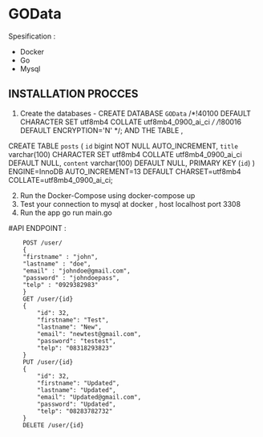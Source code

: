 # GOData

Spesification :

- Docker 
- Go
- Mysql

## INSTALLATION PROCCES ##

1. Create the databases 
        - CREATE DATABASE `GOData` /*!40100 DEFAULT CHARACTER SET utf8mb4 COLLATE utf8mb4_0900_ai_ci */ /*!80016 DEFAULT ENCRYPTION='N' */;
        AND THE TABLE ,

CREATE TABLE `posts` (
  `id` bigint NOT NULL AUTO_INCREMENT,
  `title` varchar(100) CHARACTER SET utf8mb4 COLLATE utf8mb4_0900_ai_ci DEFAULT NULL,
  `content` varchar(100) DEFAULT NULL,
  PRIMARY KEY (`id`)
) ENGINE=InnoDB AUTO_INCREMENT=13 DEFAULT CHARSET=utf8mb4 COLLATE=utf8mb4_0900_ai_ci;

2. Run the Docker-Compose using
        docker-compose up
3. Test your connection to mysql at docker , host localhost port 3308
4. Run the app
        go run main.go


#API ENDPOINT : 
        
        POST /user/
        {
        "firstname" : "john",
        "lastname" : "doe",
        "email" : "johndoe@gmail.com",
        "password" : "johndoepass",
        "telp" : "0929382983"
        }
        GET /user/{id}
        {
            "id": 32,
            "firstname": "Test",
            "lastname": "New",
            "email": "newtest@gmail.com",
            "password": "testest",
            "telp": "08318293823"
        }
        PUT /user/{id}
        {
            "id": 32,
            "firstname": "Updated",
            "lastname": "Updated",
            "email": "Updated@gmail.com",
            "password": "Updated",
            "telp": "08283782732"
        }
        DELETE /user/{id}
